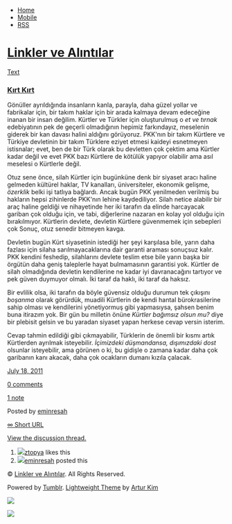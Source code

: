 -   [Home](/)
-   [Mobile](/mobile)
-   [RSS](http://eminresah.tumblr.com/rss)

[Linkler ve Alıntılar](/)
=========================

[Text](http://eminresah.tumblr.com/post/7773371351/k-rt-k-rt)

### [Kırt Kırt](http://eminresah.tumblr.com/post/7773371351/k-rt-k-rt)

Gönüller ayrıldığında insanların kanla, parayla, daha güzel yollar ve
fabrikalar için, bir takım haklar için bir arada kalmaya devam edeceğine
inanan bir insan değilim. Kürtler ve Türkler için oluşturulmuş o *et ve
tırnak* edebiyatının pek de geçerli olmadığının hepimiz farkındayız,
meselenin giderek bir kan davası halini aldığını görüyoruz. PKK'nın bir
takım Kürtlere ve Türkiye devletinin bir takım Türklere eziyet etmesi
kaideyi esnetmeyen istisnalar; evet, ben de bir Türk olarak bu devletten
çok çektim ama Kürtler kadar değil ve evet PKK bazı Kürtlere de kötülük
yapıyor olabilir ama asıl meselesi o Kürtlerle değil.

Otuz sene önce, silah Kürtler için bugünküne denk bir siyaset aracı
haline gelmeden kültürel haklar, TV kanalları, üniversiteler, ekonomik
gelişme, *özerklik* belki işi tatlıya bağlardı. Ancak bugün PKK
yenilmeden verilmiş bu hakların hepsi zihinlerde PKK'nın lehine
kaydediliyor. Silah netice alabilir bir araç haline geldiği ve
nihayetinde her iki tarafın da elinde harcayacak gariban çok olduğu
için, ve tabi, diğerlerine nazaran en kolay yol olduğu için
bırakılmıyor. Kürtlerin devlete, devletin Kürtlere güvenmemek için
sebepleri çok Sonuç, otuz senedir bitmeyen kavga.

Devletin bugün Kürt siyasetinin istediği her şeyi karşılasa bile, yarın
daha fazlası için silaha sarılmayacaklarına dair garanti araması
sonuçsuz kalır. PKK kendini feshedip, silahlarını devlete teslim etse
bile yarın başka bir örgütün daha geniş taleplerle hayat bulmamasının
garantisi yok. Kürtler de silah olmadığında devletin kendilerine ne
kadar iyi davranacağını tartıyor ve pek güven duymuyor olmalı. İki taraf
da haklı, iki taraf da haksız.

Bir evlilik olsa, iki tarafın da böyle güvensiz olduğu durumun tek
çıkışını *boşanma* olarak görürdük, muadili Kürtlerin de kendi hantal
bürokrasilerine sahip olması ve kendilerini yönetiyormuş gibi
yapmasıysa, şahsen benim buna itirazım yok. Bir gün bu milletin önüne
*Kürtler bağımsız olsun mu?* diye bir plebisit gelsin ve bu yaradan
siyaset yapan herkese cevap versin isterim.

Cevap tahmin edildiği gibi çıkmayabilir, Türklerin de önemli bir kısmı
artık Kürtlerden ayrılmak isteyebilir. *İçimizdeki düşmandansa,
dışımızdaki dost* olsunlar isteyebilir, ama görünen o ki, bu gidişle o
zamana kadar daha çok garibanın kanı akacak, daha çok ocakların dumanı
kızıla çalacak.

[July 18, 2011](http://eminresah.tumblr.com/post/7773371351/k-rt-k-rt)

[0
comments](http://eminresah.tumblr.com/post/7773371351/k-rt-k-rt#disqus_thread)

[1 note](http://eminresah.tumblr.com/post/7773371351/k-rt-k-rt#notes)

Posted by [eminresah](http://eminresah.tumblr.com/)

[∞ Short URL](http://tmblr.co/ZWS1Oy7FL3lN)

[View the discussion thread.](http://erblog.disqus.com/?url=ref)

1.  [![](http://38.media.tumblr.com/avatar_17d7756f7f8f_16.png)](http://ztopya.tumblr.com/ "aglea ")[ztopya](http://ztopya.tumblr.com/ "aglea")
    likes this
2.  [![](http://38.media.tumblr.com/avatar_06c8562d8d9e_16.png)](http://eminresah.tumblr.com/ "Linkler ve Alıntılar")[eminresah](http://eminresah.tumblr.com/ "Linkler ve Alıntılar")
    posted this

© [Linkler ve Alıntılar](/). All Rights Reserved.

Powered by [Tumblr](http://tumblr.com). [Lightweight
Theme](http://www.tumblr.com/theme/10820) by [Artur
Kim](http://arturkim.com)

![](https://px.srvcs.tumblr.com/impixu?T=1434918997&J=eyJ0eXBlIjoidXJsIiwidXJsIjoiaHR0cDpcL1wvZW1pbnJlc2FoLnR1bWJsci5jb21cL3Bvc3RcLzc3NzMzNzEzNTFcL2stcnQtay1ydCIsInJlcXR5cGUiOjAsInJvdXRlIjoiXC9wb3N0XC86aWRcLzpzdW1tYXJ5Iiwibm9zY3JpcHQiOjF9&U=KJFAACDAJH&K=ca7f88cb280ae828de3f49a8064ab28fbb216f2641fc7bf1e4b4fdc6150497c0&R=)

![](https://px.srvcs.tumblr.com/impixu?T=1434918997&J=eyJ0eXBlIjoicG9zdCIsInVybCI6Imh0dHA6XC9cL2VtaW5yZXNhaC50dW1ibHIuY29tXC9wb3N0XC83NzczMzcxMzUxXC9rLXJ0LWstcnQiLCJyZXF0eXBlIjowLCJyb3V0ZSI6IlwvcG9zdFwvOmlkXC86c3VtbWFyeSIsInBvc3RzIjpbeyJwb3N0aWQiOiI3NzczMzcxMzUxIiwiYmxvZ2lkIjoiMzY0ODAyOCIsInNvdXJjZSI6MzN9XSwibm9zY3JpcHQiOjF9&U=OIHBDHHLOJ&K=24561661275268aa23f7da1668a464a7ba40c1941b10feca23ffd19d68e7c90b&R=)

